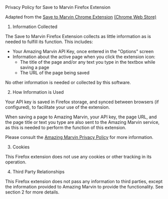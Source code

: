 Privacy Policy for Save to Marvin Firefox Extension

Adapted from the [Save to Marvin Chrome Extension](https://github.com/joe-trellick/savetomarvin) [(Chrome Web Store)](https://chrome.google.com/webstore/detail/save-to-marvin/cncjnpmkggapklejcdboihglnffmcolb?hl=en)

1. Information Collected

The Save to Marvin Firefox Extension collects as little information as is needed to fulfill its function. This includes:

* Your Amazing Marvin API Key, once entered in the "Options" screen
* Information about the active page when you click the extension icon:
    * The title of the page and/or any text you type in the textbox while saving a page
    * The URL of the page being saved

No other information is needed or collected by this software.

2. How Information is Used

Your API key is saved in Firefox storage, and synced between browsers (if configured), to facilitate your use of the extension.

When saving a page to Amazing Marvin, your API key, the page URL, and the page title or text you type are also sent to the Amazing Marvin service, as this is needed to perform the function of this extension.

Please consult the [Amazing Marvin Privacy Policy](https://amazingmarvin.com/privacy/) for more information.

3. Cookies

This Firefox extension does not use any cookies or other tracking in its operation.

4. Third Party Relationships

This Firefox extension does not pass any information to third parties, except the information provided to Amazing Marvin to provide the functionality. See section 2 for more details.